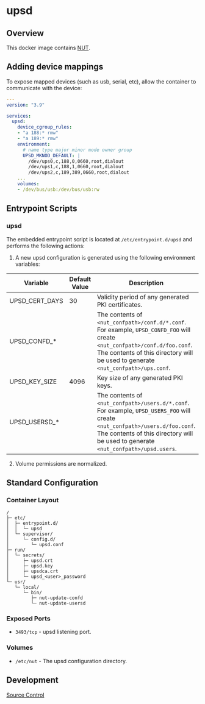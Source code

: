 # upsd

## Overview

This docker image contains [NUT](https://networkupstools.org/).

## Adding device mappings

To expose mapped devices (such as usb, serial, etc), allow the container to communicate with the device:

```yaml
---
version: "3.9"

services:
  upsd:
    device_cgroup_rules:
    - "a 188:* rmw"
    - "a 189:* rmw"
    environment:
      # name type major minor mode owner group
      UPSD_MKNOD_DEFAULT: |
        /dev/ups0,c,188,0,0660,root,dialout
        /dev/ups1,c,188,1,0660,root,dialout
        /dev/ups2,c,189,389,0660,root,dialout
    ...
    volumes:
    - /dev/bus/usb:/dev/bus/usb:rw
```

## Entrypoint Scripts

### upsd

The embedded entrypoint script is located at `/etc/entrypoint.d/upsd` and performs the following actions:

1. A new upsd configuration is generated using the following environment variables:

 | Variable | Default Value | Description |
 | -------- | ------------- | ----------- |
 | UPSD_CERT_DAYS | 30 | Validity period of any generated PKI certificates. |
 | UPSD_CONFD_* | | The contents of `<nut_confpath>/conf.d/*.conf`. For example, `UPSD_CONFD_FOO` will create `<nut_confpath>/conf.d/foo.conf`. The contents of this directory will be used to generate `<nut_confpath>/ups.conf`.|
 | UPSD_KEY_SIZE | 4096 | Key size of any generated PKI keys. |
 | UPSD_USERSD_* | | The contents of `<nut_confpath>/users.d/*.conf`. For example, `UPSD_USERS_FOO` will create `<nut_confpath>/users.d/foo.conf`. The contents of this directory will be used to generate `<nut_confpath>/upsd.users`.|

2. Volume permissions are normalized.

## Standard Configuration

### Container Layout

```
/
├─ etc/
│  ├─ entrypoint.d/
│  │  └─ upsd
│  └─ supervisor/
│     └─ config.d/
│        └─ upsd.conf
├─ run/
│  └─ secrets/
│     ├─ upsd.crt
│     ├─ upsd.key
│     ├─ upsdca.crt
│     └─ upsd_<user>_password
└─ usr/
   └─ local/
      └─ bin/
         ├─ nut-update-confd
         └─ nut-update-usersd
```

### Exposed Ports

* `3493/tcp` - upsd listening port.

### Volumes

* `/etc/nut` - The upsd configuration directory.

## Development

[Source Control](https://github.com/crashvb/upsd-docker)

